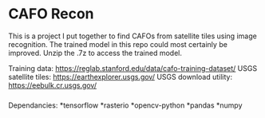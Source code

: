 # CAFO Recon

This is a project I put together to find CAFOs from satellite tiles using image recognition. The trained model in this repo could most certainly be improved. Unzip the .7z to access the trained model.

Training data:
	https://reglab.stanford.edu/data/cafo-training-dataset/
USGS satellite tiles:
	https://earthexplorer.usgs.gov/
USGS download utility:
	https://eebulk.cr.usgs.gov/ 

###

Dependancies:
*tensorflow
*rasterio
*opencv-python
*pandas
*numpy


